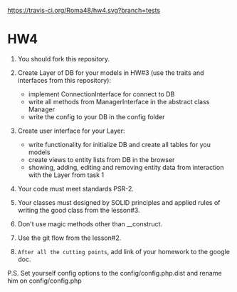 https://travis-ci.org/Roma48/hw4.svg?branch=tests

# HW4

1. You should fork this repository.

2. Create Layer of DB for your models in HW#3 (use the traits and interfaces from this repository):
    - implement ConnectionInterface for connect to DB
    - write all methods from ManagerInterface in the abstract class Manager
    - write the config to your DB in the config folder

3. Create user interface for your Layer:
    - write functionality for initialize DB and create all tables for you models
    - create views to entity lists from DB in the browser
    - showing, adding, editing and removing entity data from interaction with the Layer from task 1

4. Your code must meet standards PSR-2.

5. Your classes must designed by SOLID principles and applied rules of writing the good class from the lesson#3.

6. Don't use magic methods other than __construct.

7. Use the git flow from the lesson#2.

8. `After all the cutting points`, add link of your homework to the google doc.

P.S. Set yourself config options to the config/config.php.dist and rename him on config/config.php